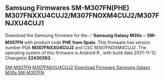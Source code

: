 <h2>Samsung Firmwares SM-M307FN(PHE) M307FNXXU4CUJ2/M307FNOXM4CUJ2/M307FNJXU4CUJ1</h2>
Download the Samsung firmware for the ✅ <strong>Samsung Galaxy M30s </strong> ⭐ <strong>SM-M307FN</strong> with product code <strong>PHE</strong> <strong> from Spain</strong>. This firmware has version number PDA <strong>M307FNXXU4CUJ2</strong> and CSC M307FNOXM4CUJ2. The operating system of this firmware is Android R , with build date 2021-11-12. Changelist <strong>22430363</strong>.


[SM-M307FN](https://samfirm.shop/samsung/model/SM-M307FN)
[M307FNXXU4CUJ2](https://samfirm.shop/samsung/pda/M307FNXXU4CUJ2)
[Download Firmware Samsung Galaxy M30s SM-M307FN](https://samfirm.shop/samsung/firmware/474179)
